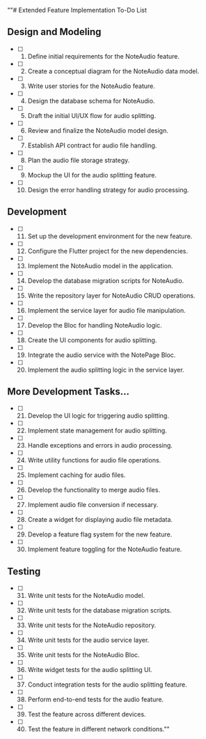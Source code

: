 "\"# Extended Feature Implementation To-Do List

## Design and Modeling

- [ ] 01. Define initial requirements for the NoteAudio feature.
- [ ] 02. Create a conceptual diagram for the NoteAudio data model.
- [ ] 03. Write user stories for the NoteAudio feature.
- [ ] 04. Design the database schema for NoteAudio.
- [ ] 05. Draft the initial UI/UX flow for audio splitting.
- [ ] 06. Review and finalize the NoteAudio model design.
- [ ] 07. Establish API contract for audio file handling.
- [ ] 08. Plan the audio file storage strategy.
- [ ] 09. Mockup the UI for the audio splitting feature.
- [ ] 10. Design the error handling strategy for audio processing.

## Development

- [ ] 11. Set up the development environment for the new feature.
- [ ] 12. Configure the Flutter project for the new dependencies.
- [ ] 13. Implement the NoteAudio model in the application.
- [ ] 14. Develop the database migration scripts for NoteAudio.
- [ ] 15. Write the repository layer for NoteAudio CRUD operations.
- [ ] 16. Implement the service layer for audio file manipulation.
- [ ] 17. Develop the Bloc for handling NoteAudio logic.
- [ ] 18. Create the UI components for audio splitting.
- [ ] 19. Integrate the audio service with the NotePage Bloc.
- [ ] 20. Implement the audio splitting logic in the service layer.

## More Development Tasks...

- [ ] 21. Develop the UI logic for triggering audio splitting.
- [ ] 22. Implement state management for audio splitting.
- [ ] 23. Handle exceptions and errors in audio processing.
- [ ] 24. Write utility functions for audio file operations.
- [ ] 25. Implement caching for audio files.
- [ ] 26. Develop the functionality to merge audio files.
- [ ] 27. Implement audio file conversion if necessary.
- [ ] 28. Create a widget for displaying audio file metadata.
- [ ] 29. Develop a feature flag system for the new feature.
- [ ] 30. Implement feature toggling for the NoteAudio feature.

## Testing

- [ ] 31. Write unit tests for the NoteAudio model.
- [ ] 32. Write unit tests for the database migration scripts.
- [ ] 33. Write unit tests for the NoteAudio repository.
- [ ] 34. Write unit tests for the audio service layer.
- [ ] 35. Write unit tests for the NoteAudio Bloc.
- [ ] 36. Write widget tests for the audio splitting UI.
- [ ] 37. Conduct integration tests for the audio splitting feature.
- [ ] 38. Perform end-to-end tests for the audio feature.
- [ ] 39. Test the feature across different devices.
- [ ] 40. Test the feature in different network conditions.\""
